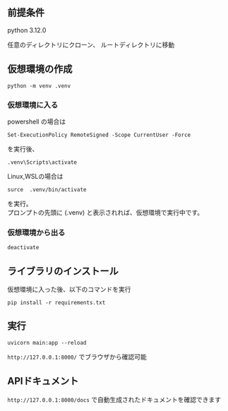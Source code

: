 ## 前提条件
python 3.12.0

任意のディレクトリにクローン、
ルートディレクトリに移動
## 仮想環境の作成

```
python -m venv .venv
```

### 仮想環境に入る

powershell の場合は

```
Set-ExecutionPolicy RemoteSigned -Scope CurrentUser -Force
```

を実行後、

```
.venv\Scripts\activate
```

Linux,WSLの場合は
```
surce  .venv/bin/activate
```


を実行。<br>
プロンプトの先頭に (.venv) と表示されれば、仮想環境で実行中です。<br>

### 仮想環境から出る

```
deactivate
```

## ライブラリのインストール

仮想環境に入った後、以下のコマンドを実行

```
pip install -r requirements.txt
```

## 実行
```
uvicorn main:app --reload
```
`http://127.0.0.1:8000/` でブラウザから確認可能

## APIドキュメント

`http://127.0.0.1:8000/docs` で自動生成されたドキュメントを確認できます
